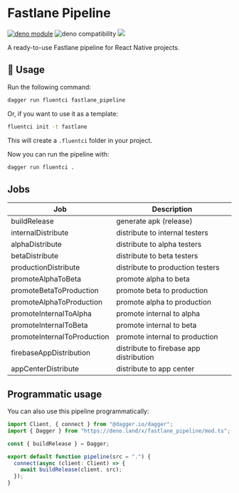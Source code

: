 # Fastlane Pipeline

[![deno module](https://shield.deno.dev/x/fastlane_pipeline)](https://deno.land/x/fastlane_pipeline)
![deno compatibility](https://shield.deno.dev/deno/^1.34)
[![](https://img.shields.io/codecov/c/gh/fluent-ci-templates/fastlane-pipeline)](https://codecov.io/gh/fluent-ci-templates/fastlane-pipeline)

A ready-to-use Fastlane pipeline for React Native projects.

## 🚀 Usage

Run the following command:

```bash
dagger run fluentci fastlane_pipeline
```

Or, if you want to use it as a template:

```bash
fluentci init -t fastlane
```

This will create a `.fluentci` folder in your project.

Now you can run the pipeline with:

```bash
dagger run fluentci .
```

## Jobs

| Job                          | Description                            |
| --------------------------- | --------------------------------------- |
| buildRelease                | generate apk (release)                  |
| internalDistribute          | distribute to internal testers          |
| alphaDistribute             | distribute to alpha testers             |
| betaDistribute              | distribute to beta testers              |
| productionDistribute        | distribute to production testers        |
| promoteAlphaToBeta          | promote alpha to beta                   |
| promoteBetaToProduction     | promote beta to production              |
| promoteAlphaToProduction    | promote alpha to production             |
| promoteInternalToAlpha      | promote internal to alpha               |
| promoteInternalToBeta       | promote internal to beta                |
| promoteInternalToProduction | promote internal to production          |
| firebaseAppDistribution     | distribute to firebase app distribution |
| appCenterDistribute         | distribute to app center                |

## Programmatic usage

You can also use this pipeline programmatically:

```ts
import Client, { connect } from "@dagger.io/dagger";
import { Dagger } from "https://deno.land/x/fastlane_pipeline/mod.ts";

const { buildRelease } = Dagger;

export default function pipeline(src = ".") {
  connect(async (client: Client) => {
    await buildRelease(client, src);
  });
}
```